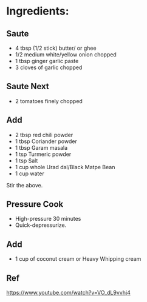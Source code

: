 # Ingredients:

## Saute

* 4 tbsp (1/2 stick) butter/ or ghee
* 1/2 medium white/yellow onion chopped
* 1 tbsp ginger garlic paste
* 3 cloves of garlic chopped

## Saute Next

* 2 tomatoes finely chopped

## Add

* 2 tbsp red chili powder
* 1 tbsp Coriander powder
* 1 tbsp Garam masala
* 1 tsp Turmeric powder
* 1 tsp Salt
* 1 cup whole Urad dal/Black Matpe Bean
* 1 cup water

Stir the above.

## Pressure Cook

* High-pressure 30 minutes
* Quick-depressurize.

## Add

* 1 cup of coconut cream or Heavy Whipping cream

## Ref

https://www.youtube.com/watch?v=VO_dL9vvhj4
